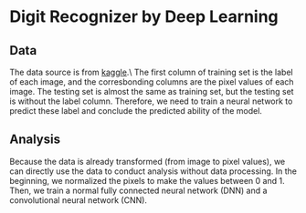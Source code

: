 # Digit Recognizer by Deep Learning

## Data
The data source is from [kaggle](https://www.kaggle.com/c/digit-recognizer).\ 
The first column of training set is the label of each image, and the corresbonding columns are the pixel values of each image. The testing set is almost the same as training set, but the testing set is without the label column. Therefore, we need to train a neural network to predict these label and conclude the predicted ability of the model.

## Analysis
Because the data is already transformed (from image to pixel values), we can directly use the data to conduct analysis without data processing. In the beginning, we normalized the pixels to make the values between 0 and 1. Then, we train a normal fully connected neural network (DNN) and a convolutional neural network (CNN).
